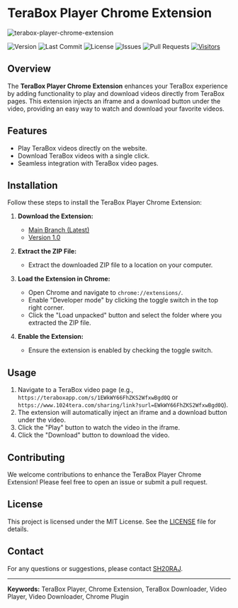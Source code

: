 # TeraBox Player Chrome Extension

![terabox-player-chrome-extension](https://socialify.git.ci/SH20RAJ/terabox-player-chrome-extension/image?description=1&font=Inter&forks=1&issues=1&language=1&name=1&owner=1&pattern=Brick%20Wall&pulls=1&stargazers=1&theme=Auto)


![Version](https://img.shields.io/github/v/release/SH20RAJ/terabox-player-chrome-extension)
![Last Commit](https://img.shields.io/github/last-commit/SH20RAJ/terabox-player-chrome-extension)
![License](https://img.shields.io/github/license/SH20RAJ/terabox-player-chrome-extension)
![Issues](https://img.shields.io/github/issues/SH20RAJ/terabox-player-chrome-extension)
![Pull Requests](https://img.shields.io/github/issues-pr/SH20RAJ/terabox-player-chrome-extension)
[![Visitors](https://api.visitorbadge.io/api/visitors?path=https%3A%2F%2Fgithub.com%2FSH20RAJ%2Fterabox-player-chrome-extension&countColor=%23263759&style=plastic&labelStyle=none)](https://visitorbadge.io/status?path=https%3A%2F%2Fgithub.com%2FSH20RAJ%2Fterabox-player-chrome-extension)

## Overview

The **TeraBox Player Chrome Extension** enhances your TeraBox experience by adding functionality to play and download videos directly from TeraBox pages. This extension injects an iframe and a download button under the video, providing an easy way to watch and download your favorite videos.

## Features

- Play TeraBox videos directly on the website.
- Download TeraBox videos with a single click.
- Seamless integration with TeraBox video pages.

## Installation

Follow these steps to install the TeraBox Player Chrome Extension:

1. **Download the Extension:**
   - [Main Branch (Latest)](https://github.com/SH20RAJ/terabox-player-chrome-extension/archive/refs/heads/main.zip)
   - [Version 1.0](https://github.com/SH20RAJ/terabox-player-chrome-extension/archive/refs/tags/v1.zip)

2. **Extract the ZIP File:**
   - Extract the downloaded ZIP file to a location on your computer.

3. **Load the Extension in Chrome:**
   - Open Chrome and navigate to `chrome://extensions/`.
   - Enable "Developer mode" by clicking the toggle switch in the top right corner.
   - Click the "Load unpacked" button and select the folder where you extracted the ZIP file.

4. **Enable the Extension:**
   - Ensure the extension is enabled by checking the toggle switch.

## Usage

1. Navigate to a TeraBox video page (e.g., `https://teraboxapp.com/s/1EWkWY66FhZKS2WfxwBgd0Q` or `https://www.1024tera.com/sharing/link?surl=EWkWY66FhZKS2WfxwBgd0Q`).
2. The extension will automatically inject an iframe and a download button under the video.
3. Click the "Play" button to watch the video in the iframe.
4. Click the "Download" button to download the video.

## Contributing

We welcome contributions to enhance the TeraBox Player Chrome Extension! Please feel free to open an issue or submit a pull request.

## License

This project is licensed under the MIT License. See the [LICENSE](LICENSE) file for details.

## Contact

For any questions or suggestions, please contact [SH20RAJ](mailto:sh20raj@gmail.com).

---

**Keywords:** TeraBox Player, Chrome Extension, TeraBox Downloader, Video Player, Video Downloader, Chrome Plugin
